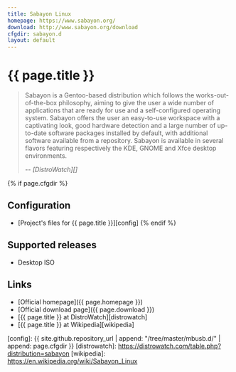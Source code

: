 ```yaml
---
title: Sabayon Linux
homepage: https://www.sabayon.org/
download: http://www.sabayon.org/download
cfgdir: sabayon.d
layout: default
---
```


# {{ page.title }}

> Sabayon is a Gentoo-based distribution which follows the works-out-of-the-box
> philosophy, aiming to give the user a wide number of applications that are
> ready for use and a self-configured operating system. Sabayon offers the user
> an easy-to-use workspace with a captivating look, good hardware detection and
> a large number of up-to-date software packages installed by default, with
> additional software available from a repository. Sabayon is available in
> several flavors featuring respectively the KDE, GNOME and Xfce desktop
> environments.
>
> -- <cite markdown="1">[DistroWatch][]</cite>


{% if page.cfgdir %}
## Configuration

- [Project's files for {{ page.title }}][config]
{% endif %}


## Supported releases

- Desktop ISO


## Links

- [Official homepage]({{ page.homepage }})
- [Official download page]({{ page.download }})
- [{{ page.title }} at DistroWatch][distrowatch]
- [{{ page.title }} at Wikipedia][wikipedia]


[config]: {{ site.github.repository_url | append: "/tree/master/mbusb.d/" | append: page.cfgdir }}
[distrowatch]: https://distrowatch.com/table.php?distribution=sabayon
[wikipedia]: https://en.wikipedia.org/wiki/Sabayon_Linux
